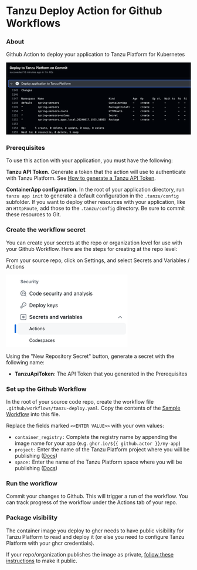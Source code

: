 # Tanzu Deploy Action for Github Workflows

### About

Github Action to deploy your application to Tanzu Platform for Kubernetes

![tanzu-deploy-action](images/preview.png)

### Prerequisites

To use this action with your application, you must have the following:

**Tanzu API Token.** Generate a token that the action will use to authenticate with Tanzu Platform. See [How to generate a Tanzu API Token](tanzu-api-token.md).

**ContainerApp configuration.** In the root of your application directory, run `tanzu app init` to generate a default configuration in the `.tanzu/config` subfolder. If you want to deploy other resources with your application, like an `HttpRoute`, add those to the `.tanzu/config` directory. Be sure to commit these resources to Git.

### Create the workflow secret

You can create your secrets at the repo or organization level for use with your Github Workflow. Here are the steps for creating at the repo level:

From your source repo, click on Settings, and select Secrets and Variables / Actions

![Secrets](images/secrets.png)

Using the "New Repository Secret" button, generate a secret with the following name:

* **TanzuApiToken**: The API Token that you generated in the Prerequisites<br>


### Set up the Github Workflow

In the root of your source code repo, create the workflow file `.github/workflows/tanzu-deploy.yaml`. Copy the contents of the [Sample Workflow](sample-workflow.yaml) into this file.

Replace the fields marked `<<ENTER VALUE>>` with your own values:
* `container_registry:` Complete the registry name by appending the image name for your app (e.g. `ghcr.io/${{ github.actor }}/my-app`)
* `project:` Enter the name of the Tanzu Platform project where you will be publishing ([Docs](https://docs.vmware.com/en/VMware-Tanzu-Platform/services/create-manage-apps-tanzu-platform-k8s/getting-started-set-up-infra.html#create-project))
* `space:` Enter the name of the Tanzu Platform space where you will be publishing ([Docs](https://docs.vmware.com/en/VMware-Tanzu-Platform/services/create-manage-apps-tanzu-platform-k8s/getting-started-create-app-envmt.html#create-a-space-in-your-project))

### Run the workflow

Commit your changes to Github. This will trigger a run of the workflow. You can track progress of the workflow under the Actions tab of your repo.

### Package visibility

The container image you deploy to ghcr needs to have public visibility for Tanzu Platform to read and deploy it (or else you need to configure Tanzu Platform with your ghcr credentials).

If your repo/organization publishes the image as private, [follow these instructions](https://docs.github.com/en/packages/learn-github-packages/configuring-a-packages-access-control-and-visibility#configuring-visibility-of-packages-for-your-personal-account) to make it public.

